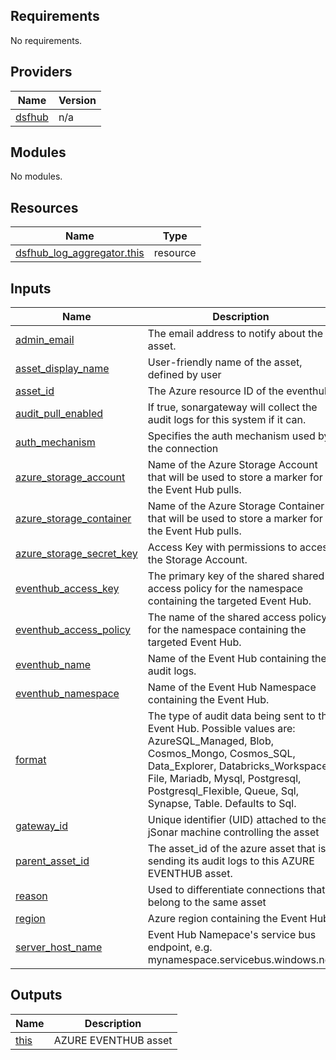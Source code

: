 <!-- BEGIN_TF_DOCS -->
## Requirements

No requirements.

## Providers

| Name | Version |
|------|---------|
| <a name="provider_dsfhub"></a> [dsfhub](#provider\_dsfhub) | n/a |

## Modules

No modules.

## Resources

| Name | Type |
|------|------|
| [dsfhub_log_aggregator.this](https://registry.terraform.io/providers/imperva/dsfhub/latest/docs/resources/log_aggregator) | resource |

## Inputs

| Name | Description | Type | Default | Required |
|------|-------------|------|---------|:--------:|
| <a name="input_admin_email"></a> [admin\_email](#input\_admin\_email) | The email address to notify about the asset. | `string` | n/a | yes |
| <a name="input_asset_display_name"></a> [asset\_display\_name](#input\_asset\_display\_name) | User-friendly name of the asset, defined by user | `string` | n/a | yes |
| <a name="input_asset_id"></a> [asset\_id](#input\_asset\_id) | The Azure resource ID of the eventhub. | `string` | n/a | yes |
| <a name="input_audit_pull_enabled"></a> [audit\_pull\_enabled](#input\_audit\_pull\_enabled) | If true, sonargateway will collect the audit logs for this system if it can. | `bool` | `false` | no |
| <a name="input_auth_mechanism"></a> [auth\_mechanism](#input\_auth\_mechanism) | Specifies the auth mechanism used by the connection | `string` | `null` | no |
| <a name="input_azure_storage_account"></a> [azure\_storage\_account](#input\_azure\_storage\_account) | Name of the Azure Storage Account that will be used to store a marker for the Event Hub pulls. | `string` | `null` | no |
| <a name="input_azure_storage_container"></a> [azure\_storage\_container](#input\_azure\_storage\_container) | Name of the Azure Storage Container that will be used to store a marker for the Event Hub pulls. | `string` | `null` | no |
| <a name="input_azure_storage_secret_key"></a> [azure\_storage\_secret\_key](#input\_azure\_storage\_secret\_key) | Access Key with permissions to access the Storage Account. | `string` | `null` | no |
| <a name="input_eventhub_access_key"></a> [eventhub\_access\_key](#input\_eventhub\_access\_key) | The primary key of the shared shared access policy for the namespace containing the targeted Event Hub. | `string` | `null` | no |
| <a name="input_eventhub_access_policy"></a> [eventhub\_access\_policy](#input\_eventhub\_access\_policy) | The name of the shared access policy for the namespace containing the targeted Event Hub. | `string` | `null` | no |
| <a name="input_eventhub_name"></a> [eventhub\_name](#input\_eventhub\_name) | Name of the Event Hub containing the audit logs. | `string` | `null` | no |
| <a name="input_eventhub_namespace"></a> [eventhub\_namespace](#input\_eventhub\_namespace) | Name of the Event Hub Namespace containing the Event Hub. | `string` | `null` | no |
| <a name="input_format"></a> [format](#input\_format) | The type of audit data being sent to the Event Hub. Possible values are: AzureSQL\_Managed, Blob, Cosmos\_Mongo, Cosmos\_SQL, Data\_Explorer, Databricks\_Workspace, File, Mariadb, Mysql, Postgresql, Postgresql\_Flexible, Queue, Sql, Synapse, Table. Defaults to Sql. | `string` | `"Sql"` | no |
| <a name="input_gateway_id"></a> [gateway\_id](#input\_gateway\_id) | Unique identifier (UID) attached to the jSonar machine controlling the asset | `string` | n/a | yes |
| <a name="input_parent_asset_id"></a> [parent\_asset\_id](#input\_parent\_asset\_id) | The asset\_id of the azure asset that is sending its audit logs to this AZURE EVENTHUB asset. | `string` | `null` | no |
| <a name="input_reason"></a> [reason](#input\_reason) | Used to differentiate connections that belong to the same asset | `string` | `"default"` | no |
| <a name="input_region"></a> [region](#input\_region) | Azure region containing the Event Hub. | `string` | `null` | no |
| <a name="input_server_host_name"></a> [server\_host\_name](#input\_server\_host\_name) | Event Hub Namepace's service bus endpoint, e.g. mynamespace.servicebus.windows.net | `string` | n/a | yes |

## Outputs

| Name | Description |
|------|-------------|
| <a name="output_this"></a> [this](#output\_this) | AZURE EVENTHUB asset |
<!-- END_TF_DOCS -->